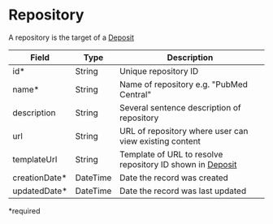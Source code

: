 # Repository

A repository is the target of a [Deposit](Deposit.md)

| Field  		| Type  		| Description |
| ------------- | ------------- | ------------- |
| id* | String | Unique repository ID |
| name* | String | Name of repository e.g. "PubMed Central" |
| description | String | Several sentence description of repository |
| url | String | URL of repository where user can view existing content |
| templateUrl | String | Template of URL to resolve repository ID shown in [Deposit](Deposit.md)|
| creationDate* | DateTime | Date the record was created |
| updatedDate* | DateTime | Date the record was last updated |

*required
